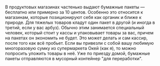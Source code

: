 ﻿---
layout: post
images: [ 2020-08-28.jpg ]
---

В продуктовых магазинах частенько выдают бумажные пакеты — бесплатно или примерно за 10 центов. Особенно это относится к магазинам, которые позиционируют себя как органик и ближе к природе. Для тяжелых товаров кладут один пакет в другой (и иногда в третий, если у вас арбуз). Обычно этим занимается специальный человек, который стоит у кассы и упаковывает товары за вас, причем на пакетах он экономить не будет. Это может делать и сам кассир, после того как всё пробьет. Если вы привезли с собой вашу любимую многоразовую сумку из супермаркета Окей (как я), то можно попросить уложить товары в неё. Уже по приезду домой, бумажные пакеты отправляются в мусорный контейнер "для переработки".